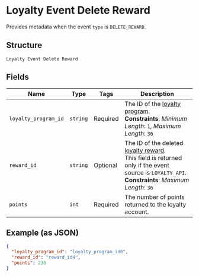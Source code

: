 
# Loyalty Event Delete Reward

Provides metadata when the event `type` is `DELETE_REWARD`.

## Structure

`Loyalty Event Delete Reward`

## Fields

| Name | Type | Tags | Description |
|  --- | --- | --- | --- |
| `loyalty_program_id` | `string` | Required | The ID of the [loyalty program](/doc/models/loyalty-program.md).<br>**Constraints**: *Minimum Length*: `1`, *Maximum Length*: `36` |
| `reward_id` | `string` | Optional | The ID of the deleted [loyalty reward](/doc/models/loyalty-reward.md).<br>This field is returned only if the event source is `LOYALTY_API`.<br>**Constraints**: *Maximum Length*: `36` |
| `points` | `int` | Required | The number of points returned to the loyalty account. |

## Example (as JSON)

```json
{
  "loyalty_program_id": "loyalty_program_id0",
  "reward_id": "reward_id4",
  "points": 236
}
```

